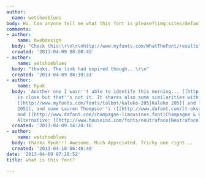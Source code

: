 ```yaml
---
author:
  name: wetshoeblues
body: Hi. Can anyone tell me what this font is please?[img:sites/default/files/old-images/ca2655_ed51e8aa76f4ac44bf8c7898f5c17834_6392.jpg_srz_256_51_75_22_0.50_1.20_0.jpeg]
comments:
- author:
    name: bwebdesign
  body: "Check this:\r\n\r\nhttp://www.myfonts.com/WhatTheFont/results?ch%5B0%5D=R&ch%5B1%5D=o&ch%5B2%5D=w&ch%5B3%5D=.&ch%5B4%5D=A&ch%5B5%5D=P&ch%5B6%5D=R&wtfserver=rsc_wtf3&id=00008cfa515eeb32000ada2c0000054f&glyphcount=7&imageid=0&x=59&y=39"
  created: '2013-04-09 08:00:45'
- author:
    name: wetshoeblues
  body: "thanks. The link had expired though...\r\n"
  created: '2013-04-09 08:39:33'
- author:
    name: Ryuk
  body: 'Another one I wasn''t able to identify this morning... [[http://www.myfonts.com/fonts/casvandegoor/phi-roman|Phi]]
    is close but that''s not it. It shares also some similarities with Talbot Type
    [[http://www.myfonts.com/fonts/talbot/kaleko-205|Kaleko 205]] and [[http://www.myfonts.com/fonts/talbot/kamerik-205|Kamerik
    205]], and some Lauren Thompson''s ([[http://www.dafont.com/lt-oksana.font|Oksana]]
    and [[http://www.dafont.com/champagne-limousines.font|Champagne & Limousines]]).
    Alternative: [[http://www.houseind.com/fonts/neutraface|Neutraface]]'
  created: '2013-04-09 14:24:16'
- author:
    name: wetshoeblues
  body: thanks Ryuk!!! Awesome. Much Apprciated. Tricky one right...
  created: '2013-04-10 06:48:49'
date: '2013-04-09 07:28:52'
title: what is this font?

---
```

